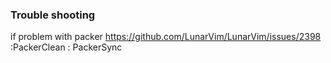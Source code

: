 ### Trouble shooting
if problem with packer
  https://github.com/LunarVim/LunarVim/issues/2398
  :PackerClean
  : PackerSync

